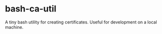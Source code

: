# bash-ca-util
A tiny bash utility for creating certificates. Useful for development on a local machine.
